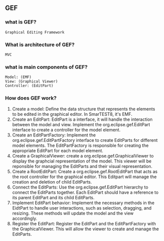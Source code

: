 ## GEF

### what is GEF?

```
Graphical Editing Framework
```

### What is architecture of GEF?

```
MVC
```

### what is main components of GEF?

```
Model: (EMF)
View: (Graphical Viewer)
Controller: (EditPart)
```

### How does GEF work?

1. Create a model: Define the data structure that represents the elements to be edited in the graphical editor. In SmarTEST8, it's EMF.
2. Create an EditPart: EditPart is a interface, it will handle the interaction between the model and view. Implement the org.eclipse.gef.EditPart interface to create a controller for the model element.
3. Create an EditPartFactory: Implement the org.eclipse.gef.EditPartFactory interface to create EditParts for different model elements. The EditPartFactory is responsible for creating the appropriate EditPart for each model element.
4. Create a GraphicalViewer: create a org.eclipse.gef.GraphicalViewer to display the graphcial representation of the model. This viewer will be reponsible for managing the EditParts and their visual representation.
5. Create a RootEditPart: Create a org.eclipse.gef.RootEditPart that acts as the root controller for the graphical editor. This Editpart will manage the creation and deletion of child EditParts.
6. Connect the EditParts: Use the org.eclipse.gef.EditPart hierarchy to connect the EditParts together. Each EditPart should have a reference to its parent EditPart and its child EditParts.
7. Implement EditPart behavior: Implement the necessary methods in the EidtPart to handle user interactions, such as selection, dragging, and resizing. These methods will update the model and the view accordingly.
8. Register the EditPart: Register the EditPart and the EditPartFactory with the GraphicalViewer. This will allow the viewer to create and manage the EditParts.

